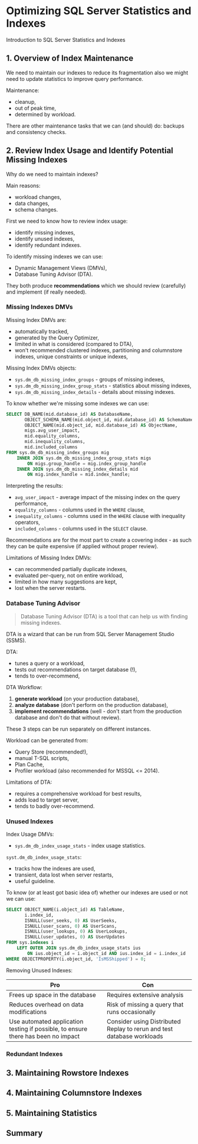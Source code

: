 # Optimizing SQL Server Statistics and Indexes

Introduction to SQL Server Statistics and Indexes

## 1. Overview of Index Maintenance

We need to maintain our indexes to reduce its fragmentation also we might need to update statistics to improve query performance.

Maintenance:

- cleanup,
- out of peak time,
- determined by workload.

There are other maintenance tasks that we can (and should) do: backups and consistency checks.

## 2. Review Index Usage and Identify Potential Missing Indexes

Why do we need to maintain indexes?

Main reasons:

- workload changes,
- data changes,
- schema changes.

First we need to know how to review index usage:

- identify missing indexes,
- identify unused indexes,
- identify redundant indexes.

To identify missing indexes we can use:

- Dynamic Management Views (DMVs),
- Database Tuning Advisor (DTA).

They both produce **recommendations** which we should review (carefully) and implement (if really needed).

### Missing Indexes DMVs

Missing Index DMVs are:

- automatically tracked,
- generated by the Query Optimizer,
- limited in what is considered (compared to DTA),
- won't recommended clustered indexes, partitioning and columnstore indexes, unique constraints or unique indexes,

Missing Index DMVs objects:

- `sys.dm_db_missing_index_groups` - groups of missing indexes,
- `sys.dm_db_missing_index_group_stats` - statistics about missing indexes,
- `sys.dm_db_missing_index_details` - details about missing indexes.

To know whether we're missing some indexes we can use:

```sql
SELECT DB_NAME(mid.database_id) AS DatabaseName,
       OBJECT_SCHEMA_NAME(mid.object_id, mid.database_id) AS SchemaName,
       OBJECT_NAME(mid.object_id, mid.database_id) AS ObjectName,
       migs.avg_user_impact,
       mid.equality_columns,
       mid.inequality_columns,
       mid.included_columns
FROM sys.dm_db_missing_index_groups mig
    INNER JOIN sys.dm_db_missing_index_group_stats migs
        ON migs.group_handle = mig.index_group_handle
    INNER JOIN sys.dm_db_missing_index_details mid
        ON mig.index_handle = mid.index_handle;
```

Interpreting the results:

- `avg_user_impact` - average impact of the missing index on the query performance,
- `equality_columns` - columns used in the `WHERE` clause,
- `inequality_columns` - columns used in the `WHERE` clause with inequality operators,
- `included_columns` - columns used in the `SELECT` clause.

Recommendations are for the most part to create a covering index - as such they can be quite
expensive (if applied without proper review).

Limitations of Missing Index DMVs:

- can recommended partially duplicate indexes,
- evaluated per-query, not on entire workload,
- limited in how many suggestions are kept,
- lost when the server restarts.

### Database Tuning Advisor

> Database Tuning Advisor (DTA) is a tool that can help us with finding missing indexes.

DTA is a wizard that can be run from SQL Server Management Studio (SSMS).

DTA:

- tunes a query or a workload,
- tests out recommendations on target database (!),
- tends to over-recommend,

DTA Workflow:

1. **generate workload** (on your production database),
2. **analyze database** (don't perform on the production database),
3. **implement recommendations** (well - don't start from the production database and don't do that without review).

These 3 steps can be run separately on different instances.

Workload can be generated from:

- Query Store (recommended!),
- manual T-SQL scripts,
- Plan Cache,
- Profiler workload (also recommended for MSSQL <= 2014).

Limitations of DTA:

- requires a comprehensive workload for best results,
- adds load to target server,
- tends to badly over-recommend.

### Unused Indexes

Index Usage DMVs:

- `sys.dm_db_index_usage_stats` - index usage statistics.

`syst.dm_db_index_usage_stats`:

- tracks how the indexes are used,
- transient, data lost when server restarts,
- useful guideline.

To know (or at least got basic idea of) whether our indexes are used or not we can use:

```sql
SELECT OBJECT_NAME(i.object_id) AS TableName,
       i.index_id,
       ISNULL(user_seeks, 0) AS UserSeeks,
       ISNULL(user_scans, 0) AS UserScans,
       ISNULL(user_lookups, 0) AS UserLookups,
       ISNULL(user_updates, 0) AS UserUpdates
FROM sys.indexes i
    LEFT OUTER JOIN sys.dm_db_index_usage_stats ius
        ON ius.object_id = i.object_id AND ius.index_id = i.index_id
WHERE OBJECTPROPERTY(i.object_id, 'IsMSShipped') = 0;
```

Removing Unused Indexes:

| Pro                                                                               | Con                                                                    |
| --------------------------------------------------------------------------------- | ---------------------------------------------------------------------- |
| Frees up space in the database                                                    | Requires extensive analysis                                            |
| Reduces overhead on data modifications                                            | Risk of missing a query that runs occasionally                         |
| Use automated application testing if possible, to ensure there has been no impact | Consider using Distributed Replay to rerun and test database workloads |

### Redundant Indexes

## 3. Maintaining Rowstore Indexes

## 4. Maintaining Columnstore Indexes

## 5. Maintaining Statistics

## Summary
